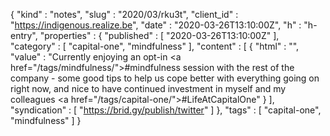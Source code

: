 {
  "kind" : "notes",
  "slug" : "2020/03/rku3t",
  "client_id" : "https://indigenous.realize.be",
  "date" : "2020-03-26T13:10:00Z",
  "h" : "h-entry",
  "properties" : {
    "published" : [ "2020-03-26T13:10:00Z" ],
    "category" : [ "capital-one", "mindfulness" ],
    "content" : [ {
      "html" : "",
      "value" : "Currently enjoying an opt-in <a href=\"/tags/mindfulness/\">#mindfulness</a> session with the rest of the company - some good tips to help us cope better with everything going on right now, and nice to have continued investment in myself and my colleagues <a href=\"/tags/capital-one/\">#LifeAtCapitalOne</a>"
    } ],
    "syndication" : [ "https://brid.gy/publish/twitter" ]
  },
  "tags" : [ "capital-one", "mindfulness" ]
}
